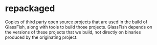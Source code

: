 # repackaged
Copies of third party open source projects that are used in the build of GlassFish, along with tools to build those projects. GlassFish depends on the versions of these projects that we build, not directly on binaries produced by the originating project.
